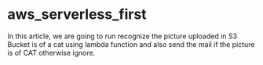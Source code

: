 # aws_serverless_first
In this article, we are going to run recognize the picture uploaded in S3 Bucket is of a cat using lambda function and also send the mail if the picture is of CAT otherwise ignore.
